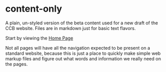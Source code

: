 # content-only
A plain, un-styled version of the beta content used for a new draft of the CCB website. Files are in markdown just for basic text flavors.

Start by viewing the [Home Page](home.md)

Not all pages will have all the navigation expected to be present on a standard website, because this is just a place to quickly make simple web markup files and figure out what words and information we really need on the pages.

